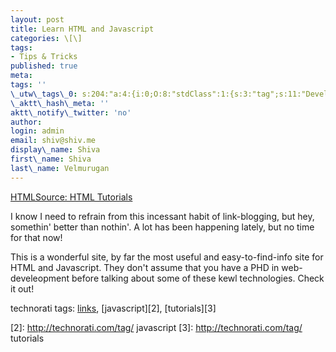 ```yaml
---
layout: post
title: Learn HTML and Javascript
categories: \[\]
tags:
- Tips & Tricks
published: true
meta:
tags: ''
\_utw\_tags\_0: s:204:"a:4:{i:0;O:8:"stdClass":1:{s:3:"tag";s:11:"Development";}i:1;O:8:"stdClass":1:{s:3:"tag";s:13:"Tips-n-Tricks";}i:2;O:8:"stdClass":1:{s:3:"tag";s:9:"Tutorials";}i:3;O:8:"stdClass":1:{s:3:"tag";s:3:"Web";}}";
\_aktt\_hash\_meta: ''
aktt\_notify\_twitter: 'no'
author:
login: admin
email: shiv@shiv.me
display\_name: Shiva
first\_name: Shiva
last\_name: Velmurugan
---
```


[HTMLSource: HTML Tutorials][0] 

I know I need to refrain from this incessant habit of link-blogging, but hey, somethin' better than nothin'. A lot has been happening lately, but no time for that now!

This is a wonderful site, by far the most useful and easy-to-find-info site for HTML and Javascript. They don't assume that you have a PHD in web-develeopment before talking about some of these kewl technologies. Check it out!  

technorati tags: [links][1], [javascript][2], [tutorials][3]



[0]: http://www.yourhtmlsource.com/
[1]: http://technorati.com/tag/links
[2]: http://technorati.com/tag/ javascript
[3]: http://technorati.com/tag/ tutorials